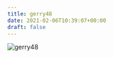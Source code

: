 ```yaml
---
title: gerry48
date: 2021-02-06T10:39:07+00:00
draft: false
---
```


![gerry48](/images/2016a.jpg)

